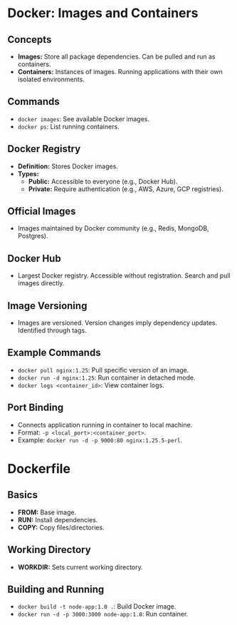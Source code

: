 # Docker: Images and Containers

## Concepts

- **Images:** Store all package dependencies. Can be pulled and run as containers.
- **Containers:** Instances of images. Running applications with their own isolated environments.

## Commands

- `docker images`: See available Docker images.
- `docker ps`: List running containers.

## Docker Registry

- **Definition:** Stores Docker images.
- **Types:**
  - **Public:** Accessible to everyone (e.g., Docker Hub).
  - **Private:** Require authentication (e.g., AWS, Azure, GCP registries).

## Official Images

- Images maintained by Docker community (e.g., Redis, MongoDB, Postgres).

## Docker Hub

- Largest Docker registry. Accessible without registration. Search and pull images directly.

## Image Versioning

- Images are versioned. Version changes imply dependency updates. Identified through tags.

## Example Commands

- `docker pull nginx:1.25`: Pull specific version of an image.
- `docker run -d nginx:1.25`: Run container in detached mode.
- `docker logs <container_id>`: View container logs.

## Port Binding

- Connects application running in container to local machine.
- Format: `-p <local_port>:<container_port>`.
- Example: `docker run -d -p 9000:80 nginx:1.25.5-perl`.

# Dockerfile

## Basics

- **FROM:** Base image.
- **RUN:** Install dependencies.
- **COPY:** Copy files/directories.

## Working Directory

- **WORKDIR:** Sets current working directory.

## Building and Running

- `docker build -t node-app:1.0 .`: Build Docker image.
- `docker run -d -p 3000:3000 node-app:1.0`: Run container.
